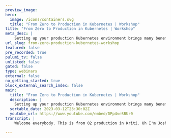 ```yaml
---
preview_image:
hero:
  image: /icons/containers.svg
  title: "From Zero to Production in Kubernetes | Workshop"
title: "From Zero to Production in Kubernetes | Workshop"
meta_desc: |
    Setting up your production Kubernetes environment brings many benefits, including scalability and portability for your applications. Before you rea...
url_slug: from-zero-production-kubernetes-workshop
featured: false
pre_recorded: true
pulumi_tv: false
unlisted: false
gated: false
type: webinars
external: false
no_getting_started: true
block_external_search_index: false
main:
  title: "From Zero to Production in Kubernetes | Workshop"
  description: |
    Setting up your production Kubernetes environment brings many benefits, including scalability and portability for your applications. Before you reach production, It’s important to understand key Kubernetes concepts and architectures available to keep your clusters secure and scalable. Ingress controllers are vital parts of any Kubernetes platform, and the NGINX ingress controller provides the best-in-class traffic management solution for cloud-native apps and containerized environments.  Using repeatable mechanisms to handle your ingress objects and controller deployments is important. Adopting infrastructure as code provides a mechanism to quickly deploy production-ready applications in a repeatable manner. In this workshop, we’ll explore how to leverage the power of Python with Pulumi, an infrastructure as code platform to define and manage your Kubernetes deployments and build powerful abstractions that make getting to production easier than ever.  👨‍💻Source Code:  https://github.com/nginxinc/kic-reference-architectures  
  sortable_date: 2023-03-12T23:30:02Z
  youtube_url: https://www.youtube.com/embed/DPp4veSBUr0
transcript: |
    Welcome everybody. This is from 02 production in Kriti. Uh I'm Josh with me or Javier and uh Jason from a XF five, uh a little bit about the prerequisites uh for the stuff that we're displaying. Uh You'll need a copy of the code. It's open source. So no worries. There. Just go to engine X dot com slash Mara and uh go ahead and clone it. Uh You'll need a Linux workstation or VM, but I believe Mac Os is good as well provided that you are running a Mac Os on Intel. You should be good. We're having a few problems with Apple Silicon. Uh We, we are, we are clear 100% on Intel. Uh We have some Python compatibility issues with the M one architecture. Ah Very interesting. OK, cool. All right. So good. Right. So, yes, do, do this on uh on Linux. Uh You'll need an aws account. Uh You'll need a Pulumi account. Uh Plum accounts are free. Uh And you'll also need Python 3.9 with uh virtual environment support. Um So I'm gonna hand off to, to Jason now. He's gonna tell you a little bit about All right, thanks Josh. Um The Mara project. Uh Mara is something that we started almost two years ago. Now, uh we were approached by our business unit and asked to talk about what a modern application would look like. What when we talk about modern applications, what what are we talking about? And it became abundantly clear as we all started talking together that the application is only part of the overall stack. And you know, we use the iceberg metaphor here because underneath that application, we have monitoring and observ ability and management. Somewhere down there, there's Cuber Tti somewhere, there's actual hardware that's running all of this. Uh So what we like to say about Mara is that it's an example of architecture using crinet that aims to be as production ready as possible. So this is our green field deploy of a modern application on Cuber Tti. So why did we build this? Uh Well, the team that Javier and I are on the community alliances team, we have experience across the breadth of the IT world. So we have former operators like myself, we have developers like Javier, we have Q A folks, we have folks that are in documentation pretty much the entire gauntlet of what you do in a modern IT department. So we want to take all of our experiences and build a best practice example. Second, as we went through and started looking into modern applications, we found a lot of anti patterns out there. And by that, I mean, demos that require a bunch of licenses, trial licenses or what have you demos that actually don't work demos that are basically a very, uh very, very fluffed up marketing pitch. So we want to avoid those anti patterns. And most importantly, we wanted to highlight open source as a core part of the modern applications. Uh the core is open source. You know, there are proprietary pieces that go on top, but at the bottom it's open source. So how do I use Mara? We're gonna do this today in a short little video I have showing a deployment, but it's supposed to be simple. You clone the repository, you have your credentials today. We're using AWS, you could also deploy to Digital Ocean, you can deploy locally to a workstation based Kubernetes. Uh You run a setup script, you run a startup script that asks you a number of questions and Mar will be up and running. The goal was to make it easy for people to bring it up and run it. Now, how are we supposed to use this? Uh Well, you can run the whole project, you can take it, you can run it, it'll come up and we'll show you in a few minutes. This is what Mara looks like. Here's the application, here's the data flowing to our observably, but also it's designed to let you review patterns. Let's say you want to figure out how to instrument your applications with open telemetry. You can look and see how we did it. Uh You can question us, you can go to our github repository, raise an issue, open a discussion and ask us questions. Why did you choose this pattern? Uh We're not always right. Uh And we're willing to listen to the community input and make changes so you can review the patterns and use them or you can lift the code from it. We don't recommend that you run Mara as is in production. Uh But you can take the code and work it into your own solutions. So finally, who runs Mara? What are the use cases we see out there? Well, for developers, it's a way to stand up an application, they deploy Mara and instead of our bank of serious application, they go ahead and set up their own application as an operator. I want to understand how I manage my installation, how I deploy things and how things break. What are my failure modes. What do they look like? The Q A engineers on the team like to have a reproducible test environment. You can spin up a new Mar environment, do your testing, tear it down and spin up a completely new environment that's guaranteed to be the same as the previous one. And then finally, vendors and projects. Uh One of the things we're gonna talk about Mara is how it's a plug architecture, each section is a different Pulumi project. So what we can do in this is we'll be deploying Elk, we'll be deploying uh Grana, but we also can deploy Sumo, we also can deploy lights step so then can plug their components into Mara to use them, show them off and see if they work. And with that, I'm gonna send you back over to Josh to talk a little bit about Pulumi. Alrighty. So uh a little bit about Pulumi. Um first off, um we definitely encourage everyone if you haven't created a Pulumi account yet. Um It is free and we definitely encourage you to do so. So creating a Plumy account will allow you to use the Pulumi uh service back end. And what that will do is it will manage your state file for you and it will also handle secrets, encryption. Uh So Pulumi does not write any secrets to your state file uh in raw text. It's always encrypted. Uh So plume service will do that for you. There are all other also um there are also other options for that so you can use S3 and like K MS if you're in an Aws environment. Um But for at least like to just to get started using the Pulumi service is gonna give you like the smoothest experience. Um Yeah, so if you don't have an account, please do sign up. Um if you um well, at the point you're at the point where you have used me for a little while and are comfortable doing. So, uh we definitely encourage you to sign up for a 14 day free trial uh that it, there's no credit card required and it gives you access to like all of our features like including like the top end like enterprise stuff. So, um you know, so definitely sign up for an account, give it a go for a little while. Uh If you think uh that, that you're, if you're having a good time and you want to expand uh potentially expand your usage of Pulumi uh to your organization, do also try the free trial um individual to use it's free forever. Uh So you don't need to worry about any of that. Um It's basically at the point that you were, you need to collaborate on the team that uh use of the Plume service would incur a cost. So, um when you're learning Pulumi definitely, definitely sign up for an account. It's like the easiest way to get started. OK. So what is Pulumi uh Plume is an infrastructure code tool that allows you to use real programming languages. Uh And it works with pretty much any cloud out there. So when we say real programming languages, uh you can write your infrastructure as code using uh Python, which is what we're gonna be using today. Uh You can use typescript or javascript with node. Uh You can use uh the dot net languages including C# and F Sharp. Uh, you can use Gola. Uh, we have Java, uh, that's in preview and we also even have a YAML option, uh, which is kind of like a like sort of like baby steps way to on board, uh, to Pulumi. In addition, uh, we have a wide range of providers. The providers are the things that allow you to control the resources in a given cloud. So for example, we have an Aws provider. Uh we have an F five big IP provider, we have a Netti provider. Uh We'll definitely be using the um Aws and F uh and Aws and Cober netti providers today. Um Pulumi uh as on the whole is open source. Uh The only part that is commercial is the SAS back end. That's the Pulumi service. Uh But you can use Pulumi in an entirely open source uh way if that's what you wanna do. Uh a little bit about Pulumi program model. So, uh at the top level, we have a project, you don't really deal with projects that much directly. You kind of like when you initialize a Pulumi project, you're basically initializing a program and a stack. Uh So I'll describe the program first. That's where your code goes. That's where you are defining the resources, uh the infrastructure that you want. Pulumi to manage, for example, like a RUT or an aws S3 bucket, things like that. So, within your program, you're defining resources resources have inputs and outputs. An example of an input would be like the version of KTIS that you want for uh an EKS cluster. Uh And then resources also have outputs. Uh So let's take a very simple example where we are uh where we have an aws S3 bucket. And then we want to define a policy for that bucket. Uh We're gonna define the AWS S3 bucket as a resource and we're gonna use its output, which is its one of its outputs, which is its A RN. And we're gonna feed that into the bucket policy. And so through these uses of inputs and outputs, that's how Pulumi internally keeps track of what depends on what and what needs to be created, modified or deleted and in what order uh so resources, inputs and outputs uh If folks are familiar with uh promises in javascript, they behave very, very similarly. Uh Most of the time, you don't even need to worry about the fact that you're dealing with inputs and outputs. Uh As you'll see um when we get into the code a little bit, in addition to the program where we define our resources, we have stacks and stacks are basically instances of our program. Uh And then they might differ by configuration values. So like a common use case for this is we might have a, might want to stamp out a DEV environment, a Q A environment and a production environment. And we might want those environments to differ a little bit. So we might want to use like maybe a smaller crinet cluster that's running on like less powerful hosts in our dev environment than we would say in our production environment. And so we can add configuration uh to our stacks that would feed into our plumy program uh to help define the like right resource sizes that we need. Uh So that's, that's how stacks work. And that's essentially the plume program model. Uh a little bit about Pulumi like architecture. Uh So in the bottom left of this slide, you can see that we have our Pulumi program. Uh That's again where we're going to be defining our resources. We're gonna be using Python for that today. Uh The Pulumi program is run by the Pulumi engine, uh the Pulumi and actually that we're gonna even flip the script on this a little bit. Um Because we're using a little bit more advanced than called the Pulumi automation API uh which I will describe in a minute but a simpler plumbing program uh you have the Pulumi engine and that's going to interpret your program. It's going to check with the, in this case, the Pulumi service, although you can use different state back ends uh to say, hey, what exists in reality and what did you want to? What, what and what do you declare to be in your Plumy program? So Pulumi programs are declarative. You only have to say what you want the state of your infrastructure to be. And Pulumi will figure out the steps necessary by diffing versus the state file. Uh as to like what actions actually need to be taken against the cloud provider's API So if you say I want four worker nodes in my Kriti cluster, uh and there are three. In reality, the Pulumi engine will be able to figure out, hey, I need to add one. if you wanted four and there were five. In reality, the Pulumi engine would figure out, hey, I need to delete one. And the way that it accomplishes the way that it does the work against the cloud provider. API S is through the Pulumi providers and so that you can see on the bottom, right, we have AWS, uh and Kriti specified, but Pulumi uh works against a wide wide range of providers and, uh, to see the full range, uh, I will throw a link in the handouts. Uh, once I'm done, uh, talking, uh, that will, uh, send you to the Plum registry and there you can see the sort of full, uh breadth and depth of the providers that we have available. All right. So now I can hand back to Jason and we can get started with the code. You can go to internet dot com slash Mara, which is a convenience URL that will put you into the, uh, into this repository. And we just want to talk through this at a, at a high level. Uh As I mentioned, this was a project to create a fully deployable kubernetes application, a modern app including management and monitoring tools. Uh And when you go to the repository, you will be met with what we consider a modern app to be, what our architecture looks like, what's being built. Uh And again, as I mentioned, when I started, uh please do interact with us in the discussions or the issues. Uh Please do talk to us in the community slack. Um But let's take a look at some of the actual code. Uh The first thing I want to talk about is the automation API uh Josh mentioned this and this is a very powerful piece of plume that we managed to move to probably about 6 to 7 months ago. Initially, what we were doing is writing a bunch of bash scripts to stand things up and tear things down. But with the release of the Pulumi automation API, we went through and changed things so that we have a Python program that is basically following Python best practices and going through and calling out to the necessary infrastructure providers. So in this case, we're just showing how Aws works. If you're interested in the decision to move to the automation api how we use the automation API effectively. This is a good place to read through to understand what our assumptions were and what we did. Yeah. So just to explain the Pulumi automation api a little bit deeper. Uh So normally when you run a Pulumi program, you're gonna run Pulumi uh new, right? And it's going to scaffold out some stuff, including an underscore underscore main dot py. And the way that you execute that program in Python is that you run Pulumi up and then it will find that main and it will run it when you use the automation. API you actually flip the dependency and you're embedding Pulumi in just a regular old Python program. And you can do all the Pulumi command line stuff programmatically uh within just a regular old Python program. So here, what you're seeing is this is where we go through and iterate through our providers and we've taken care to do things in such a way that providers can be added. So right now, we're going to do AWS today. Uh We also deploy against Leno Digital Ocean and we also have deployments against just cube config. So if you're running micro K eight S, if you're running K three S or mini cube, you can deploy against that as well. Um But here are all the files that do the calls to stand up our infrastructure. So more specifically when we get to infrastructure, you can go through and see. So here is AWS which you're going to be showing. So here's our VPC, here's our Kubernetes installation, here's our registry and kind of to talk about, you know what, what advantages Pulumi offers. Uh This is Python code and this code is going through and using the P or using the Plume Kate provider to sand up our stack. So at this point, let's go ahead and take a look at the deployment. So this is gonna show us deploying Mara against AWS uh to get started, you just go out and clone the repository. Once you've clone the repository, since we are using Python, you're going to go ahead and need to set up a virtual environment. Uh And just a quick note at this point, everything you're seeing here has been accelerated. Uh Currently a full AWS stand up with Mara takes down the order of 30 to 40 minutes with most of that time being spent doing things like deploying Eks. Uh So we're speeding this up, but here's us deploying our virtual environment. Uh Javier has been involved with this. One of the issues we've been running into is versioning for Python. Uh making sure that every Python version works with. What else we're deploying. Once you stood up your virtual environment, we go ahead and actually call the runner command. This is the Python program that calls the automation API. Uh So in this case, we're using a visor provider, we're calling our stack, Mara test 05. And now it's gonna ask us some questions about what our environment looks like. Where are we deploying how big of an EKS cluster do we want? What version do we want to use? How many nodes once you've answered this, once you can tear the environment down and back up and it won't ask you a second time, it's building out its plumy configuration file. Right now, we also ask some password questions for the application itself. And once you've given it all the information it needs, now we start deploying. So we deploy the VPC, we deploy our kubernetes. And then at this point as we go forward, we're gonna see other parts of the stack being stood up. Josh mentioned Pulumi Secret store. The way we handle secrets in Mara is you put them into Pulumi. Uh And then this project here is gonna go through create a secrets project and it's gonna go ahead and store those secrets as Kubernetes secrets to make sure everything in Kubernetes can grab them. So here's the secret projects going through and you see we're getting a bunch of information back and we're gonna go to the back end of the Pulumi Sass and look at this because we can view this there as well. One of the additional benefits that we have in this project is we build our own a controller. You can use the off the shelf engine, Cuber, a controller or you can build your own version with custom modules with custom code. So our stack goes through and will build it for you and then it pushes it to the Elastic Container registry where we can then pull it later. And now we're going through and setting up the English controller. This is where things are getting set up. Have you ever, do you have any thoughts you wanna talk about this point? Um Well, I mean, I think that this, this kind of thing, like going through and being able to see, um going back to what you were showing with the automation api the part that's I kind of came into this project in the middle. And one of the things that's been nice for me is I come from more of a development background. So actually reading Terraform isn't part of my natural skill set. I kind of have to strain to do that. And so going through and being able to see, OK, here is a AWS um you know, piece that I know and I can see it represented as code where we're kind of sequentially going through and saying, OK, given this sort of configuration that you saw Jason set up at the beginning of this, you know, here's how we're gonna set up. Um for example, the elastic container registry and it's kind of, it's, it's something I wish I had uh because I spent a lot of time banging my head against um Terraform uh as a developer um because I worked at a place that kind of foisted that on us. Um And so that was the thing that coming into this project going, being able to go into each folder and have a file that said, OK, this is the elastic container registry set up and having it be expressed like step by step, create the elastic container registry with these options. Um Now we have an object that represents the container registry that we can then pass to other things and you know, get things like the Amazon resource, not what the N stands for an A RN, but the, the idea essentially of that and have them be able to use it. Um That's been really interesting. Um The other thing that this kind of reminds me of that um has been really helpful. I mean, Jason, you talked about starting up test environments and having them be clean and reusable. This is something that in my previous work at other companies with microservices was really beneficial where we'd have a team that was doing uh changes that spanned multiple applications that needed to be tested together and in an integration test and a lot of companies use shared integration environments for this. So you're never quite sure what's going on. Uh You can do your best to manage it, but you're never sure it's a clean environment because there's other folks using that integration environment. But we had a place where we could say, all right, I would like to set up a clean environment. That's just for me that has this changed this application, this changes other application um and then spin that up and you know, it's yours and you know that it contains exactly the versions of each service that you were developing to create your change. Um And then you can run your test and then you can decommission that environment uh cleanly and, and start it again if, if you need it. So that was something that from the development perspective um was hugely helpful that I haven't seen anywhere else. And this is the, the type of thing that you could easily accomplish with Mara and automation. Api Thanks Javier. So we've reached the end of the stand up here. Uh The final thing that we stand up is the bank of serious application. Uh The bank of serious application is actually a fork of the Google Bank of Ant. And we chose that application to kind of be the, the highlighted application, Mara because it's a polyglot application. Uh It's microservices based and it's not the world's best application. It has flaws. Uh We wanted to be able to put something out there that we could then work on and fix and make better. Uh So what we've done is we've forked it and we've gone ahead and, and de Googled it. So all the things that tied into Google Cloud have been taken out and our last big update to it added open telemetry tracing to it. And as you watch things stand up, you probably saw the observ ability section go through. Uh with Mar, we've started to go pretty heavy in the direction of open telemetry. This version you're seeing right now, stands up a log store which is elastic search, it uses file beat, it uses prometheus and those are all pretty heavy. Uh And honestly, one of the biggest, you know, if you're, you're watching your cloud spend or if you need to make by with less the weight of the elastic stuff being stood up is, is one of the more expensive parts of Mara. So we started looking at open telemetry and one of the integrations that we'll be speaking on later this week is an integration with Sumo logic which sits on top of Oel for logging for metrics and for observable and allows us to take out the elastic components, take out file beat. Once everything stood up at that point in time, we can go ahead and look at it. Now, the tool I use is K nine S. Uh it's a curses based console application that allows you to get in and look at things. Uh But I wanna go here and look and see what's my end point that I need to go to. Uh So that's my Ingres and I can look in the name spaces and figure out what I'm doing. Uh for this, I want to do things like I want to forward ports. You know, we can do this with, you know, the cube proxy, the cube cuddle. Uh Again, it's find canine s to be a little easier to use. So here we're going through, we're forwarding ports, we're making sure that we're able to get into everything. Uh I do see a question there about Mara for other cloud providers. Uh We accept pull requests. Uh We do, you know, we have a limited amount of bandwidth on the team. So we kind of focus on the big clouds, but we're always happy to work with it. Here. We see the bank of serious application running. It's a real application. You can make deposits, you can, you do everything that you could do in the Google bank of ants. And then we're gonna go take a look at Ghana um from Grana, we can go in, we can take a look. Uh we can add dashboards to it, we can pull up information on our installation. Again, the goal is to make Mara be as functionally complete as we can. Uh And again, this is all being stood up on the back end by Pulumi. Then finally, you know, here's us using the load generator. This is called Locust. We have a plan inside the project and this goes through and allows us to generate a load. This is where if you want to do some stress or if you're an ops person, you want to do some stress testing, you can just keep cranking up the load on the application and see what breaks and then from this, we can go ahead and look and see what our logging is pulling in. So I'm gonna go ahead and stop this now and I'm gonna pop over to my web browser to show you a few other aspects of mar here. And while you, while you're doing that, I just want to say that like this, the stuff that you showed with setting up the Grana dashboards and having the like the log organization and all that stuff. There's all these tags that go into it. Like it's easy to say, kind of going back to the iceberg. It's easy to say, you know, when you're setting up a new service, you know, the things that you need at the most basic levels, you need logging, you need metrics. But inside each one of those things are 1000 tiny decisions that will slow you down and having had to go through this process as a developer before having, even if you're not setting up the whole Mara having a place to go in there and say, OK, well, I've got a Python application. How are you getting these specific tags? I wanna make sure I get the VPC host name into all of the metrics that are getting pushed into my, uh my, you know, Prometheus or Hanna. And then I want to experiment with how that helps me. And when you're doing that from scratch. That's a huge time sync that a lot of people who are working on projects don't anticipate. And so that's what I found helpful is to be able to go in there and say, OK, this is how they're getting that tag into there. And then this is how I can kind of play with it in Hanna. And then I can make a decision about whether that's right for my project or whether I need to use a, a different pattern. Yeah. And, and that what Javier is describing is, is kind of one of the big things with Mara, like Javier and I have both worked with large production environments. We've both worked with environments that we really don't want to make rapid changes on. Like everything is very considered, everything is, is planned out with Mara. We were actually given the opportunity to say just do what you think is best and we're not gonna get paid in the middle of the night because things aren't working uh which is, which is really nice and it's, it's an ability to, to, to do this work. But we also want to give back to the community because we, we have friends, we have peers, we have colleagues who, who are on call. So we want to go ahead and break things before they do. Uh I want to take a second now and I'm on the app dot dot com. I'm looking at my deployment here now, the way we've broken out Mara is and so here's the serious deployment. I, I have a lot of stacks. Um, you, you may not have this many. Um, I'm not really good at cleaning up after myself, but this is the stack that right now, Josh, is there anything you want to highlight on this? Yeah, sure. So, so this is the Pulumi Service. Um, and so, uh, yeah, we can really just go through the, the tab. So in the Pulumi service, you'll see all the stacks that you spun up, either as an individual or as part of your organization uh within there, you can see the output so you can copy, paste those if you need to. Uh if you look at the top right hand corner of the screen, actually, let's go, can you jump up a level just to serious deploy? Cool. So, so that so serious deploy is the um that's the project. And then within these, you see all the stacks. Now this is not what you would necessarily see in like, you know, production thing. You're probably gonna see something like de Q A and prod uh or something like that. But let's click in. So let's click into the stack of six. Cool. All right. So right. So this is the overview, this will tell you what the last update was. But if you go to the activity tab, you can see so you can see all the changes that happen in the stack. So at some point, we spun it up, it added 43 resources. That's what the plus 43 is. Uh You can see the git commit that that's linked to. You can see the branch that it's on. That's the four ef at the bottom and the kick fix. Uh You can see an update number two, chase it to it down and then in update number three, you brought it back up again and then if you click into the details there, uh you see that you actually get uh this is, this is what you would see if you weren't using the automation API. Now you can certainly get this output by using the automation API but if you would just use the raw, like pull me up, uh this is the output that you would get. So you get um when you use the, when you use the service, you get this like history of like who changed what and when and then you also get to see the details. And so like, not only can you see like the summary output but if you click the diff which is not gonna be the easiest to read, but it'll give you like very, very detailed level of like what attributes changed and what resources now because this was a plumy destroy, followed by a plumy up, everything's going to be new. But if let's say you just change something about you know a helm chart or Kubernetes resource, maybe you change the number of replicas and a replica set uh that would be highlighted there in that diff uh In addition, if you go to the resources tab, this shows you all the resources in the stack. And if we scroll, scroll, scroll, you can see that uh there is actually the capability with those little links on the right hand column uh that will open uh those things in the dashboard. Uh So like if you um so like if you're like creating like a VPC in AWS, uh you'll see the links to like jump to the VPC or the subnet or the route table. It's really, really useful. Uh You can see here that like this stack actually references other Pulumi stacks. So you can like jump to that stack in the uh in the Pulumi service. Also super helpful. Uh We have a question of what's graph view. Uh Let's click on it and find out. So graph view uh gives you the dependencies uh between all of your um the resources. So at the top, uh on, on the left hand side, you can see that everything is kind of under the stack that's normal, that's just kind of how Pulumi works. Uh But then you can see like, hey, like, oh that config group, uh the config file belongs to the config group and things like that. Uh So that's what, that's what graph view does. Um So, yeah, I think that's, that's everything, let's, let's click on settings, see if there's anything interesting going on there. Uh No, that is, that's kind of like, that's very much like the danger zone in um in a, like a git repo. It's like where you like rename stuff. Uh And then real quick we can hop to the dashboard. So the dashboard gives you uh an overview of everything that's going on either in your individual uh account or like in your team's account. Uh So you can see like, hey, what stacks have changed recently? How many resources do we have? Um If you scroll up a little bit, you can favorite some of those stacks. Uh If you have a lot of stacks in your organization. And uh oh, also in the top, right, you can see that you can request access uh for Pulumi deployments, which is a new feature of the service. So, uh you know, go ahead and, and check that out uh and request that access and that is all I have to say about service for the moment. I'm gonna check the chat. I do not see any pending questions specifically about the service. Uh So I'm going to disappear now. Thanks, Josh. If you wanna uh before we move on from this, I do wanna say that um you know, Josh showed us the, the, the diff of what's torn down and what's started up and that was one of the welcome again as a developer who is not fluent in terraform uh coming to Pulumi. That was nice is that I find the discs that you get when you do a plan uh from the command line. Those gifts that you get are a lot more, a lot easier to parse uh at least for me um going into this. So that was a nice surprise being able to see that and then having it all up there in the service to, to look at after the fact is, is a really nice feature. Thanks Javier. So one more thing I, I wanna go into, we've, we've talked about a bit is the plug of the Mar project and specifically around observably. And so we've tried to make the directory structure, make sense. Uh Infrastructure projects live under infrastructure, things that just deploy into Kubernetes, live under Kubernetes. And one of the things that lives under Kumar TTI are log agent, our log store and observably. And this is where this is a Sumo logic integration that we've done uh recently with them last week to kind of showcase how we can rapidly add a project in Pulumi to change the complexion of Mara. Uh And I'm actually gonna go and bring up the code here and this code is not very long what this code does. And, and I think one of the strengths of Pulumi which we use throughout the Mara project is I can deploy things using native SDK calls to the Pulumi SDK, I can deploy things using Yamma manifest, which we do in several places in this project or I can deploy things via helm charts. So in this case, Sumo Loic has a helm chart that we use to deploy. And all this does this code figures out where the helm chart is. We have some information here that we use to figure out where to pull it from. And then down here we deploy it. So to get from Mara using elastic file beat and these other things, we're able to put Sumo in relatively quick. And then we just made a change up in the automation API to tell it to look for a flag, telling us to deploy Sumo. And this is a, you know, this is kind of the, the way we've been deploying Mara and adding in features, we'll do a feature branch. So in this case, here's the zoo logic integration preview and it'll walk you through and tell you you want to do zoo logic. Here's the steps you need to take as we move forward, we're going to be doing things like removing uh removing the complexity of trying to figure out which pieces to pick. So when you run that convenience runner script, it'll go ahead and prompt you what you want as your observ ability. What do you want as your application and make it a lot more plug and play configurable for the users. Now, I saw a question earlier about talking about using Pulumi in a pipeline to, to get around the the uh apple silicon issues. And I can tell you that we are currently using Jenkins as a way to test our deployments. Uh And this is not an endorsement of Jenkins. It just happened to be the C I solution that, that I knew. Uh but we do have a number of Jenkins files out here. So for instance, if you want to know how to deploy on Aws, you can pull this pipeline, add it into your Jenkins server and it will deploy Mara. We spin up instances on Digital Ocean to host our runners and, and this works and we're gonna go ahead and hop over tomorrow and you can go ahead and see it come up and we do this with every release. And one of the, one of the issues that we're facing with Mara is we are trying to support, trying to be as cloud agnostic as possible. And usually the things that we see break are not Pulumi are not components within Mara but are actually issues between the cloud providers. Uh So we're discovering things like, you know, cnet's 1.22 on three different clouds. It may work on two and not work on the third. So we have set up some Jenkins to run on this and then you can even notice right now, we're seeing AD O problem uh that is related to a change we made in Mara. I'm seeing some questions about uh github actions argo workflows. Uh Again, and you're looking at 98% of the Mara team right now with Javier and I, so like these are things we, we want to get to. Uh we haven't, we do use some github actions to do things when we, we check code in and we're, we're currently actively debugging those. Uh But these are things that we'd like to do in the future. So if anybody out there has experience with github action, anybody out there has experience with Argo and wants to join the project and help out uh please raise an issue, start a discussion and we can talk about it. Uh We, we know Mara fairly well, but some of these newer technologies, we do have to ramp up to learning them. Then I want to go ahead and show. So here is I do have a running application out there right now. Here is our application. And again, I have a load being generated from locust. Uh For those of you who haven't used Locust before, it's, it's a very simple load generator. Uh Bank of ants came with it and Bank of Athos had it on a much older version and it was pinned as a uh just run in the background. We've taken it and made it. So you actually run it through the, the interface here. Uh But you can do things like chart your usage chart, your response. Uh I, I personally like trying to get the load to a point where things start to break and then figure out where the failure points are. And Mara, uh one of the things we've been looking to do with Mara is use it to help benchmark things. Uh And those could be things like, like our RI controller, it could be things like third party things. I can tell you that when Mara reaches a certain load, we do start seeing problems with elastic that may indicate that it needs to be tuned better. Uh But you can go ahead and run this and see what your failure rate is. And then again, here, it's just pulling data from file beat. This is all configured and runs out of the box. So if you stand up on Aws, you will be able to do all these things within the 30 to 40 minutes. It takes to deploy uh Javier as somebody coming from the developer background, we've got about 10 minutes left. Is there anything you wanna talk about to, to folks out there that may not be from the ops side like I am that that might appeal to them as developers? Yeah, I think I've, I think I've gone over a lot of it. I just think that, you know, one of the places I really see pulling me like we we're doing this um very large scale uh usage of Pulumi here where we're, we're chaining together a lot of different things to, to do what would normally take a platform operations team, you know, monster architect, right? And then after that, you have the, the management of, of that and that, you know, that can be all done and ploy as a, as a developer, I haven't, you know, gone through that experience, I haven't set up an entire platform to run a service. Um But what I have done is the, the the common pattern. You know, I come from a background of um companies that use what, you know, micro services is kind of meaningless at this point. But some version of having one team handling many services and then other teams handle other services. And one of the things that we had to do was um to give a concrete example. Uh if I'm running a service that stores, you know, chat messages, if I'm building a service that does like kind of what we see in the corner here with chat and it has several databases, it might have a um it might have a, a fast database, it might have like a um spacing on the AWS thing that does that Dynamo DV, it might have a Dynamo DB for recent messages. It might have something else for cold storage of old messages. It might have some S3 stuff for maybe storing images. So there's a lot of like infrastructure that's not at the platform level, like it's not at the level of open telemetry collectors or um you know, a lot of the container registries and that type of thing, but it's infrastructure that is left to development teams to stand up, tear down and manage on their own. And that stuff is a huge drag on development teams where they're um the thing that they're good at is developing applications, they're not necessarily good at making sure that they are setting up a cloud database with the right log rotation policies with the right security considerations. For example, um you know, secrets and secret rotation for like a, you know, password rotation for a database and that type of thing. And so, you know, this is looking at the Mara project, this is kind of what I wish I had because I remember spending long sort of like debugging sessions with members of my team on Zoom being like, all right, well, if we change this terraform thing, this might hook it up to the, um, the, this might hook up the Aurora database to the uh AWS Secrets Manager, but we're not quite sure, let's try to read the diff whereas when I was first kind of onboarding to the Mara project and figuring out how do you use Pulumi, it was great because I could say, all right, get me an instance of the secrets manager. And now I wanna, you know, provide that as an argument to um the the API for the database manager. And so that type of thing would have been really killer um back in that context because a lot of folks, we have folks of all different levels of experience, right? You had people who were very senior but had never worked with infrastructure and you had people who were just out of school. And so they all know how to use a programming language. And um I think that's the thing that, that I think is, is really compelling looking at this is that those small changes that I would have to make that I'm gonna be on call for that. I'm gonna be woken up about, um you know, are, are here. And so that's uh that's kind of the thing I I take from Mara, the, the other pieces of it kind of just make that infrastructure, the massive infrastructure, piece of it a little bit more easy to understand. Like actually Jason and I last night were working on something wasn't quite working. We were getting the wrong version of the, the engine X Ingres controller being injected and we didn't want that to happen. And so I had never ventured into that part of the code and Mara, but Jason was able to pull it up and, you know, everyone, most folks can read Python. So I kind of, I'm not a great Python programmer, but I was able to read through it and we were able to have a discussion whereas I think that if, if he were an operator showing me a bunch of terraform that may have gone less smoothly. And so that was one of those things where I was coming out of it. Like, hey, we have this Pulumi uh webinar tomorrow and I actually just had this great little debugging session with Jason where I didn't feel useless. And, and that was a big, that was a big sort of like breakthrough moment for me. So sorry if that was long. But that's, that's kind of the, the general feeling as a developer I get coming, coming to a project that's using Pulumi. Yeah. And, and, and to, to add on to that, you know, I, I I'm not a, I'm not somebody you want doing a lot of development, I'll, I'll make it work, but it won't be pretty. Uh Javier's development expertise with Pulumi, the way we've structured Mara, I can bring him in and point to it and say this needs to be different and then he can help me figure out how to do it. Um I do see one question. Uh So there's some love for data dog in the chat. Uh Yes, Mark can export to data dog, it can export to lights step, it can export to insert your favorite uh you know, visualization tooling here. Uh It's just a matter of going through for Pulumi, you can use the, the data dog provider and it's a matter of setting things up. So the way to add data dog is to fork the project, create a data, you know, Fork Marra create a data dog project, do the stand up there and then plumb things together. And that's something we Javier and I and the other folks that help out can help with, you know, it's just raise an issue. Say I, I wanna add data dog. Here's, here's what I think needs to happen. Uh And we can go through it and this is where, you know, being modular and being conscientious about our interfaces between components enables us to add and remove components to meet what what people really want. Uh Some people want 100% open source. Some people want open source, both enterprise features. So things like data dog or, or lights up. Uh And Mars designed as kind of a a to realize what you actually want and then take it from there and build it in your production environment. I also like uh saw a question on typescript um that I wanted to address, which is, you know, as, as Jason said, you're, you're looking at most of the team and, and there's a lot of Pulumi code. So um we don't have current plans to move things to typescript. But I actually, when I did my, I'm not a Python person, the and so typescript was the closest thing to something I was familiar with, with, with Pulumi. And so that's where I started my, um, my learning and one of the things I did notice that the Plume team does a good job of keeping the, the API s of their various SDKS fairly consistent, like naming wise, like, you know, things are, you know, cased differently between Python and, and, and typescript. But what was nice is that I could, when I was reaching for a pattern that maybe wasn't in the, I wanted to try to do something that I had seen in Mara. I, I was able to pretty easily say, OK, I'm gonna find the equivalent of this, you know, object that's being referenced in the Python code and in typescript. And it was a pretty good experience doing that. So that was, that's something you can do if you still want to use Mara as a, as a, as a reference. But don't necessarily have a lot of competency in Java, which describes me too. Sorry, not Java Python. Yeah. OK. Sorry. Was that OK? For me to say something, I was typing away in the chat, a very, very engaged audience, by the way. Thank you. Uh So much to everyone who's like attended because uh the engagement in the chat has been awesome. And it's uh mostly things I, I know the answer to right away and a few things that, that uh kept me on my toes. So like great questions everyone and excellent participation. Also. Like this is like this is a very, very deluxe uh Pulumi code base that, that you're looking at here with Mara. So like, you know, this is this is really, really taking advantage of like of like the the productivity gains that the Pulumi can give you this. So be very, very difficult to do in some of the other tools out there in the ecosystem. All right. So we have like three minutes left and it looks like people are still asking questions. Um Maybe I can answer a few of those on camera. Let's see. Oh, so we have someone asking about, yeah, that they would like policies code. Uh It's available as an add on to the enterprise subscription. It's only available to business critical customers uh Scott that is feedback that we have received. And uh uh while I can't say anything definite, I'd say stay tuned. Um You can also use our policy as code features uh in local development or within a pipeline. Um It's just that with the um right now with the business critical uh that stuff could be like enforced at a more organizational level. So like you can, you, you can for example, apply default a default policy to like all stacks in your entire organization. Uh And like you get like, you know, nicer integration in the service uh with being able to like, you know, make rules optional and stuff like that. So it's like, you know, a little bit more scalable, particularly for, uh, orgs that might have like a separate security team that want to adjust like the policy settings. Um, but we, yeah, we have heard that feedback and, uh, stay tuned, I guess. Um, Johann asks says, uh, we have a lot of plumy code in typescript in production. It's working great. Again, the types are a bit tricky. Sometimes. Biggest heads up is to trans pi the javascript before publishing as an MP N package. Yes, perhaps. Um I do find that, that the typescript types are to me are, are advantageous. Uh Certainly if uh if, if types are bumming you out, uh javascript is an option and while uh Python has types that are, let's say suggestive uh rather than mandatory, uh you might, you might have a better experience using Python, which and I believe Python is like our second most popular language and are most popular probably among like certain segments of, of users. Um So yeah, it looks like we are about at time. Uh and it closing words from the fine people and at five, I just want to thank everybody for the participation. The engagement was great. Uh And if this is something that interests you the Mara project for it, uh go to internet dot com slash Mara, ask us questions, we have no ego. So if you think we did something wrong, please tell us. Uh because we want to make this better because, and it, it, it is hard. This is a community project. Uh And we want to help the community. That's great. Um Yeah, so I'd like to thank everybody for giving us your attention and uh hope you have a lovely day and hope that you found this webinar useful. Um And also thanks to my co-host, you've been an absolute pleasure to work with. Thank you so much, so long. Everybody be well.

---
```

